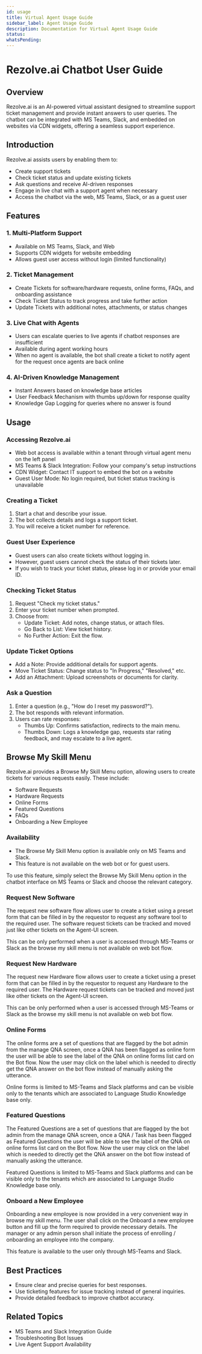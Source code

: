 ```yaml
---
id: usage
title: Virtual Agent Usage Guide
sidebar_label: Agent Usage Guide
description: Documentation for Virtual Agent Usage Guide
status: 
whatsPending: 
---
```


# Rezolve.ai Chatbot User Guide

## Overview

Rezolve.ai is an AI-powered virtual assistant designed to streamline support ticket management and provide instant answers to user queries. The chatbot can be integrated with MS Teams, Slack, and embedded on websites via CDN widgets, offering a seamless support experience.

## Introduction

Rezolve.ai assists users by enabling them to:
- Create support tickets
- Check ticket status and update existing tickets
- Ask questions and receive AI-driven responses
- Engage in live chat with a support agent when necessary
- Access the chatbot via the web, MS Teams, Slack, or as a guest user

## Features

### 1. Multi-Platform Support
- Available on MS Teams, Slack, and Web
- Supports CDN widgets for website embedding
- Allows guest user access without login (limited functionality)

### 2. Ticket Management
- Create Tickets for software/hardware requests, online forms, FAQs, and onboarding assistance
- Check Ticket Status to track progress and take further action
- Update Tickets with additional notes, attachments, or status changes

### 3. Live Chat with Agents
- Users can escalate queries to live agents if chatbot responses are insufficient
- Available during agent working hours
- When no agent is available, the bot shall create a ticket to notify agent for the request once agents are back online
  
### 4. AI-Driven Knowledge Management
- Instant Answers based on knowledge base articles
- User Feedback Mechanism with thumbs up/down for response quality
- Knowledge Gap Logging for queries where no answer is found

## Usage

### Accessing Rezolve.ai
- Web bot access is available within a tenant through virtual agent menu on the left panel
- MS Teams & Slack Integration: Follow your company's setup instructions
- CDN Widget: Contact IT support to embed the bot on a website
- Guest User Mode: No login required, but ticket status tracking is unavailable

### Creating a Ticket
1. Start a chat and describe your issue.
2. The bot collects details and logs a support ticket.
3. You will receive a ticket number for reference.
  
### Guest User Experience
- Guest users can also create tickets without logging in.
- However, guest users cannot check the status of their tickets later.
- If you wish to track your ticket status, please log in or provide your email ID.
 
### Checking Ticket Status
1. Request "Check my ticket status."
2. Enter your ticket number when prompted.
3. Choose from: 
   - Update Ticket: Add notes, change status, or attach files.
   - Go Back to List: View ticket history.
   - No Further Action: Exit the flow.
 
### Update Ticket Options
- Add a Note: Provide additional details for support agents.
- Move Ticket Status: Change status to "In Progress," "Resolved," etc.
- Add an Attachment: Upload screenshots or documents for clarity.

### Ask a Question
1. Enter a question (e.g., "How do I reset my password?").
2. The bot responds with relevant information.
3. Users can rate responses: 
   - Thumbs Up: Confirms satisfaction, redirects to the main menu.
   - Thumbs Down: Logs a knowledge gap, requests star rating feedback, and may escalate to a live agent.
 
## Browse My Skill Menu

Rezolve.ai provides a Browse My Skill Menu option, allowing users to create tickets for various requests easily. These include:
- Software Requests
- Hardware Requests
- Online Forms
- Featured Questions
- FAQs
- Onboarding a New Employee

### Availability
- The Browse My Skill Menu option is available only on MS Teams and Slack.
- This feature is not available on the web bot or for guest users.

To use this feature, simply select the Browse My Skill Menu option in the chatbot interface on MS Teams or Slack and choose the relevant category.
 
### Request New Software 
The request new software flow allows user to create a ticket using a preset form that can be filled in by the requestor to request any software tool to the required user. The software request tickets can be tracked and moved just like other tickets on the Agent-UI screen.
 
This can be only performed when a user is accessed through MS-Teams or Slack as the browse my skill menu is not available on web bot flow.

### Request New Hardware
The request new Hardware flow allows user to create a ticket using a preset form that can be filled in by the requestor to request any Hardware to the required user. The Hardware request tickets can be tracked and moved just like other tickets on the Agent-UI screen.
 
This can be only performed when a user is accessed through MS-Teams or Slack as the browse my skill menu is not available on web bot flow.

### Online Forms
The online forms are a set of questions that are flagged by the bot admin from the manage QNA screen, once a QNA has been flagged as online form the user will be able to see the label of the QNA on online forms list card on the Bot flow. Now the user may click on the label which is needed to directly get the QNA answer on the bot flow instead of manually asking the utterance.
 
Online forms is limited to MS-Teams and Slack platforms and can be visible only to the tenants which are associated to Language Studio Knowledge base only.

### Featured Questions
The Featured Questions are a set of questions that are flagged by the bot admin from the manage QNA screen, once a QNA / Task has been flagged as Featured Questions the user will be able to see the label of the QNA on online forms list card on the Bot flow. Now the user may click on the label which is needed to directly get the QNA answer on the bot flow instead of manually asking the utterance.
 
Featured Questions is limited to MS-Teams and Slack platforms and can be visible only to the tenants which are associated to Language Studio Knowledge base only.

### Onboard a New Employee
Onboarding a new employee is now provided in a very convenient way in browse my skill menu. The user shall click on the Onboard a new employee button and fill up the form required to provide necessary details. The manager or any admin person shall initiate the process of enrolling / onboarding an employee into the company. 
 
This feature is available to the user only through MS-Teams and Slack.

## Best Practices
- Ensure clear and precise queries for best responses.
- Use ticketing features for issue tracking instead of general inquiries.
- Provide detailed feedback to improve chatbot accuracy.

## Related Topics
- MS Teams and Slack Integration Guide
- Troubleshooting Bot Issues
- Live Agent Support Availability

